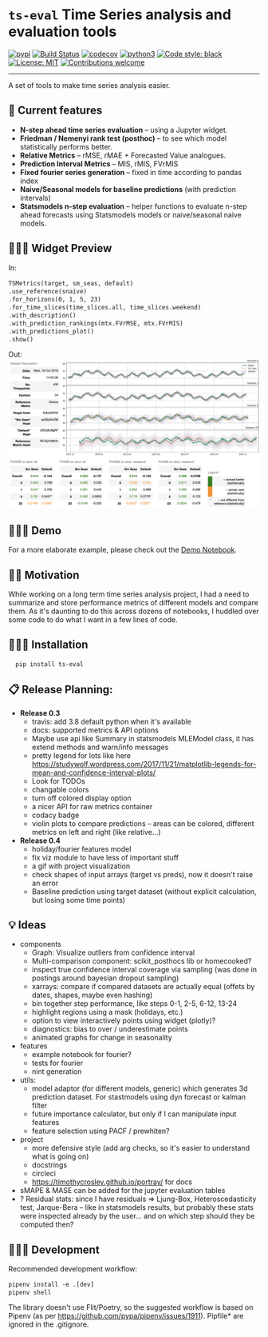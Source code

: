 # ```ts-eval``` Time Series analysis and evaluation tools

[![pypi](https://img.shields.io/pypi/v/ts-eval)](https://pypi.org/project/ts-eval/)
[![Build Status](https://travis-ci.org/vshulyak/ts-eval.svg?branch=master)](https://travis-ci.org/vshulyak/ts-eval)
[![codecov](https://codecov.io/github/vshulyak/ts-eval/branch/master/graph/badge.svg)](https://codecov.io/github/vshulyak/ts-eval)
[![python3](https://img.shields.io/pypi/pyversions/ts-eval)](https://www.python.org/downloads/release/python-374/)
[![Code style: black](https://img.shields.io/badge/code%20style-black-000000.svg)](https://github.com/psf/black)
[![License: MIT](https://img.shields.io/pypi/l/ts-eval)](https://github.com/vshulyak/ts-eval/blob/master/LICENSE)
[![Contributions welcome](https://img.shields.io/badge/contributions-welcome-brightgreen.svg?style=flat)](https://github.com/vshulyak/ts-eval/issues)

---
A set of tools to make time series analysis easier.

## 🧩 Current features

* **N-step ahead time series evaluation** – using a Jupyter widget.
* **Friedman / Nemenyi rank test (posthoc)** – to see which model statistically performs better.
* **Relative Metrics** – rMSE, rMAE + Forecasted Value analogues.
* **Prediction Interval Metrics** – MIS, rMIS, FVrMIS
* **Fixed fourier series generation**  – fixed in time according to pandas index
* **Naive/Seasonal models for baseline predictions** (with prediction intervals)
* **Statsmodels n-step evaluation** – helper functions to evaluate n-step ahead forecasts using Statsmodels models or naive/seasonal naive models.

## 👩🏾‍🎨 Widget Preview

In:
```
TSMetrics(target, sm_seas, default)
.use_reference(snaive)
.for_horizons(0, 1, 5, 23)
.for_time_slices(time_slices.all, time_slices.weekend)
.with_description()
.with_prediction_rankings(mtx.FVrMSE, mtx.FVrMIS)
.with_predictions_plot()
.show()
```

Out:
![Demo Screenshot](images/demo_screenshot.png)

## 👩🏾‍🚒 Demo
For a more elaborate example, please check out the [Demo Notebook](https://nbviewer.jupyter.org/github/vshulyak/ts-eval/blob/master/examples/basic_usage.ipynb).

## 🤦🏾‍ Motivation

While working on a long term time series analysis project, I had a need to summarize and store performance metrics
of different models and compare them. As it's daunting to do this across dozens of notebooks, I huddled over some code
to do what I want in a few lines of code.

## 👩🏾‍🚀 Installation

      pip install ts-eval


## 📋 Release Planning:

* **Release 0.3**
  * travis: add 3.8 default python when it's available
  * docs: supported metrics & API options
  * Maybe use api like Summary in statsmodels MLEModel class, it has extend methods and warn/info messages
  * pretty legend for lots like here https://studywolf.wordpress.com/2017/11/21/matplotlib-legends-for-mean-and-confidence-interval-plots/
  * Look for TODOs
  * changable colors
  * turn off colored display option
  * a nicer API for raw metrics container
  * codacy badge
  * violin plots to compare predictions – areas can be colored, different metrics on left and right (like relative...)
* **Release 0.4**
  * holiday/fourier features model
  * fix viz module to have less of important stuff
  * a gif with project visualization
  * check shapes of input arrays (target vs preds), now it doesn't raise an error
  * Baseline prediction using target dataset (without explicit calculation, but losing some time points)

## 💡 Ideas

* components
  * Graph: Visualize outliers from confidence interval
  * Multi-comparison component: scikit_posthocs lib or homecooked?
  * inspect true confidence interval coverage via sampling (was done in postings around bayesian dropout sampling)
  * xarrays: compare if compared datasets are actually equal (offets by dates, shapes, maybe even hashing)
  * bin together step performance, like steps 0-1, 2-5, 6-12, 13-24
  * highlight regions using a mask (holidays, etc.)
  * option to view interactively points using widget (plotly)?
  * diagnostics: bias to over / underestimate points
  * animated graphs for change in seasonality
* features
  * example notebook for fourier?
  * tests for fourier
  * nint generation
* utils:
  * model adaptor (for different models, generic) which generates 3d prediction dataset. For stastmodels using dyn forecast or kalman filter
  * future importance calculator, but only if I can manipulate input features
  * feature selection using PACF / prewhiten?
* project
  * more defensive style (add arg checks, so it's easier to understand what is going on)
  * docstrings
  * circleci
  * https://timothycrosley.github.io/portray/ for docs
* sMAPE & MASE can be added for the jupyter evaluation tables
* ? Residual stats: since I have residuals => Ljung-Box, Heteroscedasticity test, Jarque-Bera – like in statsmodels results,
  but probably these stats were inspected already by the user... and on which step should they be computed then?


## 🤹🏼‍♂️ Development

Recommended development workflow:
```
pipenv install -e .[dev]
pipenv shell
```
The library doesn't use Flit/Poetry, so the suggested workflow is based on Pipenv (as per https://github.com/pypa/pipenv/issues/1911).
Pipfile* are ignored in the .gitignore.
